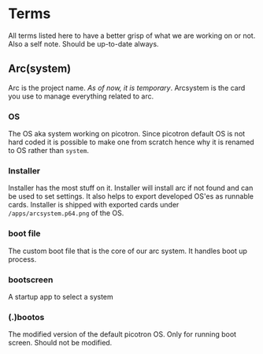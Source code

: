 # Terms
All terms listed here to have a better grisp of what we are working on or not. Also a self note. Should be up-to-date always.

## Arc(system)
Arc is the project name. *As of now, it is temporary*. Arcsystem is the card you use to manage everything related to arc.

### OS
The OS aka system working on picotron. Since picotron default OS is not hard coded it is possible to make one from scratch hence why it is renamed to OS rather than `system`.

### Installer
Installer has the most stuff on it. Installer will install arc if not found and can be used to set settings. It also helps to export developed OS'es as runnable cards. Installer is shipped with exported cards under `/apps/arcsystem.p64.png` of the OS. 

### boot file
The custom boot file that is the core of our arc system. It handles boot up process.

### bootscreen
A startup app to select a system

### (.)bootos
The modified version of the default picotron OS. Only for running boot screen. Should not be modified.